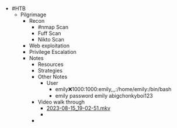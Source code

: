 - #HTB
	- Pilgrimage
		- Recon
			- #nmap Scan
			- Fuff Scan
			- Nikto Scan
		- Web exploitation
		- Privilege Escalation
		- Notes
			- Resources
			- Strategies
			- Other Notes
				- User
					- emily:x:1000:1000:emily,,,:/home/emily:/bin/bash
					- emily password emily abigchonkyboi123
			- Video walk through
				- [2023-08-15_19-02-51.mkv](../assets/2023-08-15_19-02-51_1692170775926_0.mkv)
				-
			-